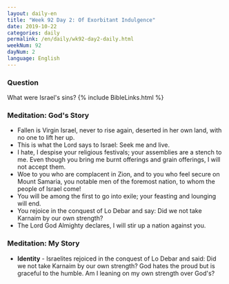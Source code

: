 ```yaml
---
layout: daily-en
title: "Week 92 Day 2: Of Exorbitant Indulgence"
date: 2019-10-22 
categories: daily
permalink: /en/daily/wk92-day2-daily.html
weekNum: 92
dayNum: 2
language: English
---
```


### Question     
What were Israel's sins? 
{% include BibleLinks.html %} 

### Meditation: God's Story   
+ Fallen is Virgin Israel, never to rise again, deserted in her own land, with no one to lift her up. 
+ This is what the Lord says to Israel: Seek me and live. 
+ I hate, I despise your religious festivals; your assemblies are a stench to me. Even though you bring me burnt offerings and grain offerings, I will not accept them. 
+ Woe to you who are complacent in Zion, and to you who feel secure on Mount Samaria, you notable men of the foremost nation, to whom the people of Israel come! 
+ You will be among the first to go into exile; your feasting and lounging will end. 
+ You rejoice in the conquest of Lo Debar and say: Did we not take Karnaim by our own strength? 
+ The Lord God Almighty declares, I will stir up a nation against you. 

### Meditation: My Story   
+ **Identity** - Israelites rejoiced in the conquest of Lo Debar and said: Did we not take Karnaim by our own strength? God hates the proud but is graceful to the humble. Am I leaning on my own strength over God's? 
